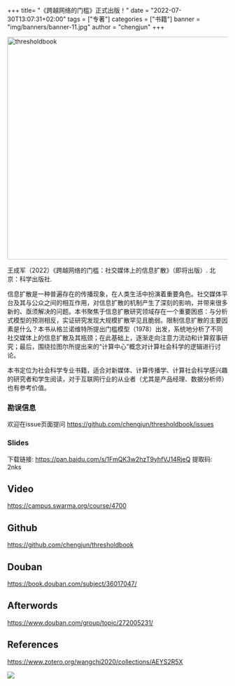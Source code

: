 +++
title= "《跨越网络的门槛》正式出版！"
date = "2022-07-30T13:07:31+02:00"
tags = ["专著"]
categories = ["书籍"]
banner = "img/banners/banner-11.jpg"
author = "chengjun"
+++


<img width="508" alt="thresholdbook" src="https://user-images.githubusercontent.com/543384/182100753-38f36b90-8ec8-40b8-9b42-07adbe382ab8.png">



王成军（2022）《跨越网络的门槛：社交媒体上的信息扩散》（即将出版）. 北京：科学出版社.

信息扩散是一种普遍存在的传播现象，在人类生活中扮演着重要角色。社交媒体平台及其与公众之间的相互作用，对信息扩散的机制产生了深刻的影响，并带来很多新的、亟须解决的问题。本书聚焦于信息扩散研究领域存在一个重要困惑：与分析式模型的预测相反，实证研究发现大规模扩散罕见且脆弱。限制信息扩散的主要因素是什么？本书从格兰诺维特所提出门槛模型（1978）出发，系统地分析了不同社交媒体上的信息扩散及其瓶颈；在此基础上，逐渐走向注意力流动和计算叙事研究；最后，围绕拉图尔所提出来的“计算中心”概念对计算社会科学的逻辑进行讨论。

本书定位为社会科学专业书籍，适合对新媒体、计算传播学、计算社会科学感兴趣的研究者和学生阅读，对于互联网行业的从业者（尤其是产品经理、数据分析师）也有参考价值。

### 勘误信息
欢迎在issue页面提问 https://github.com/chengjun/thresholdbook/issues


### Slides
下载链接: https://pan.baidu.com/s/1FmQK3w2hzT9yhfVJ14RjeQ 提取码: 2nks

## Video
https://campus.swarma.org/course/4700

## Github
https://github.com/chengjun/thresholdbook

## Douban

https://book.douban.com/subject/36017047/

## Afterwords

https://www.douban.com/group/topic/272005231/

## References
https://www.zotero.org/wangchj2020/collections/AEYS2R5X

![](https://user-images.githubusercontent.com/543384/178952701-6e595809-3059-41d4-9d88-356a9b339445.png)
